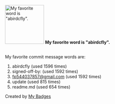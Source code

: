 <img src="https://github.com/my-badges/my-badges/blob/master/src/all-badges/favorite-word/favorite-word.png?raw=true" alt="My favorite word is &quot;abirdcfly&quot;." title="My favorite word is &quot;abirdcfly&quot;." width="128">
<strong>My favorite word is &quot;abirdcfly&quot;.</strong>
<br><br>

My favorite commit message words are:

1. abirdcfly (used 1596 times)
2. signed-off-by: (used 1592 times)
3. <fp544037857@gmail.com> (used 1592 times)
4. update (used 815 times)
5. readme.md (used 654 times)


Created by <a href="https://github.com/my-badges/my-badges">My Badges</a>